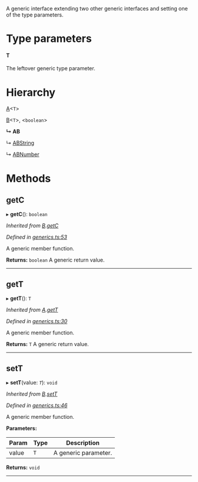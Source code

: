 

A generic interface extending two other generic interfaces and setting one of the type parameters.

# Type parameters
#### T 

The leftover generic type parameter.

# Hierarchy

 [A](_generics_.a.md)<`T`>

 [B](_generics_.b.md)<`T`>, <`boolean`>

**↳ AB**

↳  [ABString](_generics_.abstring.md)

↳  [ABNumber](_generics_.abnumber.md)

# Methods

<a id="getc"></a>

##  getC

▸ **getC**(): `boolean`

*Inherited from [B](_generics_.b.md).[getC](_generics_.b.md#getc)*

*Defined in [generics.ts:53](https://github.com/tgreyjs/typedoc-plugin-markdown/blob/master/test/src/generics.ts#L53)*

A generic member function.

**Returns:** `boolean`
A generic return value.

___

<a id="gett"></a>

##  getT

▸ **getT**(): `T`

*Inherited from [A](_generics_.a.md).[getT](_generics_.a.md#gett)*

*Defined in [generics.ts:30](https://github.com/tgreyjs/typedoc-plugin-markdown/blob/master/test/src/generics.ts#L30)*

A generic member function.

**Returns:** `T`
A generic return value.

___

<a id="sett"></a>

##  setT

▸ **setT**(value: *`T`*): `void`

*Inherited from [B](_generics_.b.md).[setT](_generics_.b.md#sett)*

*Defined in [generics.ts:46](https://github.com/tgreyjs/typedoc-plugin-markdown/blob/master/test/src/generics.ts#L46)*

A generic member function.

**Parameters:**

| Param | Type | Description |
| ------ | ------ | ------ |
| value | `T` |  A generic parameter. |

**Returns:** `void`

___

